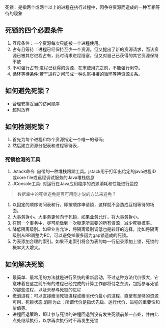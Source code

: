 死锁：是指两个或两个以上的进程在执行过程中，因争夺资源而造成的一种互相等待的现象

##  死锁的四个必要条件

1. 互斥条件：一个资源每次只能被一个进程使用。
2. 占有且等待：进程已经保持至少一个资源，但又提出了新的资源请求，而该资源已被其它进程占有，此时请求进程阻塞，但又对自己已获得的其它资源保持不放
3. 不可强行占有:进程已获得的资源，在末使用完之前，不能强行剥夺。
4. 循环等待条件:若干进程之间形成一种头尾相接的循环等待资源关系。

## 如何避免死锁？

* 合理安排妥当的访问顺序
* 超时放弃

## 如何检测死锁？

1. 首先为每个进程和每个资源指定一个唯一的号码;
2. 然后建立资源分配表和进程等待表，

### 死锁检测的工具
1. Jstack命令: 自带的一种堆栈跟踪工具。jstack用于打印出给定的java进程ID或core file或远程调试服务的Java堆栈信息
2. JConsole工具: 对运行在Java应用程序的资源消耗和性能进行监控



> 数据库中的死锁避免是否可用刚才说的方法来避免？

1. 以固定的顺序访问表和行。即按顺序申请锁，这样就不会造成互相等待的场面。
2. 大事务拆小。大事务更倾向于死锁，如果业务允许，将大事务拆小。
3. 在同一个事务中，尽可能做到一次锁定所需要的所有资源，减少死锁概率。
4. 降低隔离级别。如果业务允许，将隔离级别调低也是较好的选择，比如将隔离级别从RR调整为RC，可以避免掉很多因为gap锁造成的死锁。
5. 为表添加合理的索引。如果不走索引将会为表的每一行记录添加上锁，死锁的概率大大增大。

##  如何解决死锁

* 最简单、最常用的方法就是进行系统的重新启动，不过这种方法代价很大，它意味着在这之前所有的进程已经完成的计算工作都将付之东流，包括参与死锁的那些进程，以及未参与死锁的进程
* 撤消进程：可以直接撤消死锁进程或撤消代价最小的进程，直至有足够的资源可用，死锁状态.消除为止；所谓代价是指优先级、运行代价、进程的重要性和价值等。
* 进程回退策略，即让参与死锁的进程回退到没有发生死锁前某一点处，并由此点处继续执行，以求再次执行时不再发生死锁
